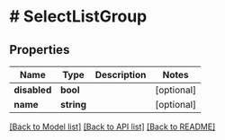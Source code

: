 # # SelectListGroup

## Properties

Name | Type | Description | Notes
------------ | ------------- | ------------- | -------------
**disabled** | **bool** |  | [optional]
**name** | **string** |  | [optional]

[[Back to Model list]](../../README.md#models) [[Back to API list]](../../README.md#endpoints) [[Back to README]](../../README.md)

